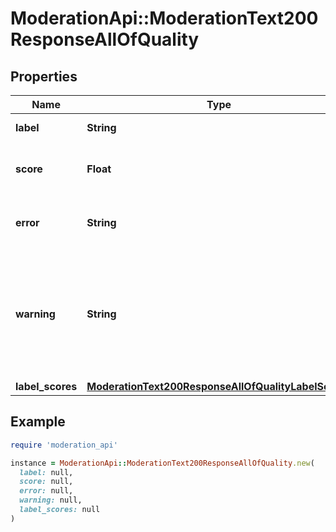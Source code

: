 # ModerationApi::ModerationText200ResponseAllOfQuality

## Properties

| Name | Type | Description | Notes |
| ---- | ---- | ----------- | ----- |
| **label** | **String** | The label of the model | [optional] |
| **score** | **Float** | The confidence of the model | [optional] |
| **error** | **String** | Indicates an error with the model | [optional] |
| **warning** | **String** | Indicates a warning from the model, e.g. if the text is too short or long and the model might not be accurate | [optional] |
| **label_scores** | [**ModerationText200ResponseAllOfQualityLabelScores**](ModerationText200ResponseAllOfQualityLabelScores.md) |  | [optional] |

## Example

```ruby
require 'moderation_api'

instance = ModerationApi::ModerationText200ResponseAllOfQuality.new(
  label: null,
  score: null,
  error: null,
  warning: null,
  label_scores: null
)
```

